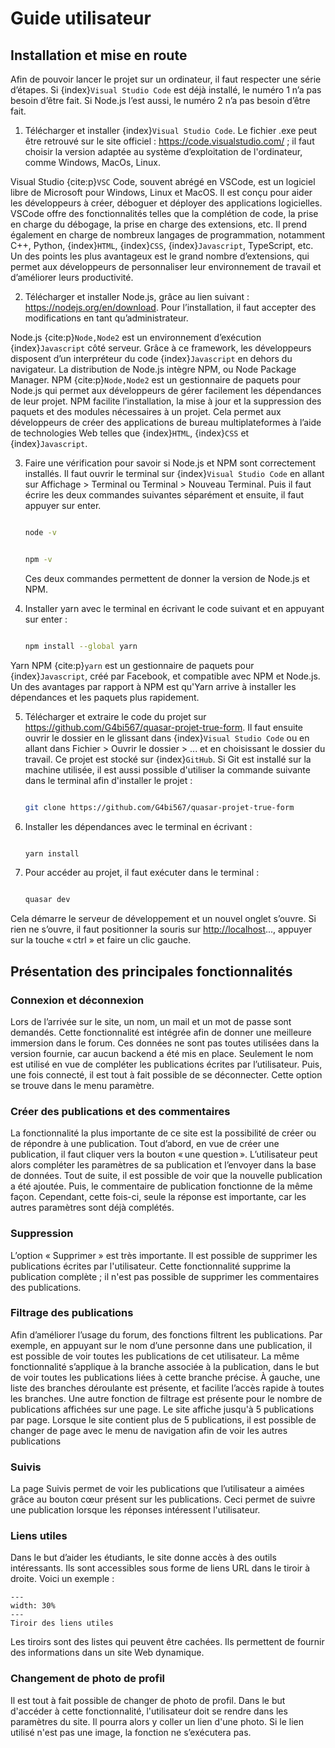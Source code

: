# Guide utilisateur


## Installation et mise en route

Afin de pouvoir lancer le projet sur un ordinateur, il faut respecter une série d’étapes. Si {index}`Visual Studio Code` est déjà installé, le numéro 1 n’a pas besoin d’être fait. Si Node.js l’est aussi, le numéro 2 n’a pas besoin d’être fait.

1. Télécharger et installer {index}`Visual Studio Code`. Le fichier .exe peut être retrouvé sur le site officiel : <https://code.visualstudio.com/> ; il faut choisir la version adaptée au système d’exploitation de l'ordinateur, comme Windows, MacOs, Linux.

Visual Studio {cite:p}`VSC` Code, souvent abrégé en VSCode, est un logiciel libre de Microsoft pour Windows, Linux et MacOS. Il est conçu pour aider les développeurs à créer, déboguer et déployer des applications logicielles. VSCode offre des fonctionnalités telles que la complétion de code, la prise en charge du débogage, la prise en charge des extensions, etc. Il prend également en charge de nombreux langages de programmation, notamment C++, Python, {index}`HTML`, {index}`CSS`, {index}`Javascript`, TypeScript, etc. Un des points les plus avantageux est le grand nombre d’extensions, qui permet aux développeurs de personnaliser leur environnement de travail et d’améliorer leurs productivité.

2. Télécharger et installer Node.js, grâce au lien suivant : <https://nodejs.org/en/download>.
Pour l’installation, il faut accepter des modifications en tant qu’administrateur.

Node.js {cite:p}`Node,Node2` est un environnement d’exécution {index}`Javascript` côté serveur. Grâce à ce framework, les développeurs disposent d’un interpréteur du code {index}`Javascript` en dehors du navigateur. La distribution de Node.js intègre NPM, ou Node Package Manager. NPM {cite:p}`Node,Node2` est un gestionnaire de paquets pour Node.js qui permet aux développeurs de gérer facilement les dépendances de leur projet. NPM facilite l’installation, la mise à jour et la suppression des paquets et des modules nécessaires à un projet. Cela permet aux développeurs de créer des applications de bureau multiplateformes à l’aide de technologies Web telles que {index}`HTML`, {index}`CSS` et {index}`Javascript`.

3.	Faire une vérification pour savoir si Node.js et NPM sont correctement installés. Il faut ouvrir le terminal sur {index}`Visual Studio Code` en allant sur Affichage > Terminal ou Terminal > Nouveau Terminal. Puis il faut écrire les deux commandes suivantes séparément et ensuite, il faut appuyer sur enter. 

	```bash

	node -v

	```
	```bash

	npm -v

	```
	Ces deux commandes permettent de donner la version de Node.js et NPM.

4.	Installer yarn avec le terminal en écrivant le code suivant et en appuyant sur enter :
	```bash

	npm install --global yarn
	```

Yarn NPM {cite:p}`yarn` est un gestionnaire de paquets pour {index}`Javascript`, créé par Facebook, et compatible avec NPM et Node.js. Un des avantages par rapport à NPM est qu'Yarn arrive à installer les dépendances et les paquets plus rapidement. 

5. Télécharger et extraire le code du projet sur <https://github.com/G4bi567/quasar-projet-true-form>. Il faut ensuite ouvrir le dossier en le glissant dans {index}`Visual Studio Code` ou en allant dans Fichier > Ouvrir le dossier > ... et en choisissant le dossier du travail. Ce projet est stocké sur {index}`GitHub`. Si Git est installé sur la machine utilisée, il est aussi possible d'utiliser la commande suivante dans le terminal afin d'installer le projet :

	```bash

	git clone https://github.com/G4bi567/quasar-projet-true-form

	```

6.	Installer les dépendances avec le terminal en écrivant :
	```bash

	yarn install
	```


7.	Pour accéder au projet, il faut exécuter dans le terminal :
	
	```bash

	quasar dev
	```

Cela démarre le serveur de développement et un nouvel onglet s’ouvre. Si rien ne s’ouvre, il faut positionner la souris sur <http://localhost>..., appuyer sur la touche « ctrl » et faire un clic gauche.


## Présentation des principales fonctionnalités 

### Connexion et déconnexion

Lors de l’arrivée sur le site, un nom, un mail et un mot de passe sont demandés. Cette fonctionnalité est intégrée afin de donner une meilleure immersion dans le forum. Ces données ne sont pas toutes utilisées dans la version fournie, car aucun backend a été mis en place. Seulement le nom est utilisé en vue de compléter les publications écrites par l’utilisateur. Puis, une fois connecté, il est tout à fait possible de se déconnecter. Cette option se trouve dans le menu paramètre.

### Créer des publications et des commentaires

La fonctionnalité la plus importante de ce site est la possibilité de créer ou de répondre à une publication. Tout d’abord, en vue de créer une publication, il faut cliquer vers la bouton « une question ». L’utilisateur peut alors compléter les paramètres de sa publication et l’envoyer dans la base de données. Tout de suite, il est possible de voir que la nouvelle publication a été ajoutée. Puis, le commentaire de publication fonctionne de la même façon. Cependant, cette fois-ci, seule la réponse est importante, car les autres paramètres sont déjà complétés. 

### Suppression

L’option « Supprimer » est très importante. Il est possible de supprimer les publications écrites par l'utilisateur. Cette fonctionnalité supprime la publication complète ; il n'est pas possible de supprimer les commentaires des publications.

### Filtrage des publications

Afin d’améliorer l’usage du forum, des fonctions filtrent les publications. Par exemple, en appuyant sur le nom d’une personne dans une publication, il est possible de voir toutes les publications de cet utilisateur. La même fonctionnalité s’applique à la branche associée à la publication, dans le but de voir toutes les publications liées à cette branche précise. À gauche, une liste des branches déroulante est présente, et facilite l’accès rapide à toutes les branches. Une autre fonction de filtrage est présente pour le nombre de publications affichées sur une page. Le site affiche jusqu'à 5 publications par page. Lorsque le site contient plus de 5 publications, il est possible de changer de page avec le menu de navigation afin de voir les autres publications

### Suivis

La page Suivis permet de voir les publications que l’utilisateur a aimées grâce au bouton cœur présent sur les publications. Ceci permet de suivre une publication lorsque les réponses intéressent l'utilisateur.

### Liens utiles 

Dans le but d’aider les étudiants, le site donne accès à des outils intéressants. Ils sont accessibles sous forme de liens URL dans le tiroir à droite. Voici un exemple :

```{figure} figures/exemple_tiroir_liens.png
---
width: 30%
---
Tiroir des liens utiles
```

Les tiroirs sont des listes qui peuvent être cachées. Ils permettent de fournir des informations dans un site Web dynamique.

### Changement de photo de profil

Il est tout à fait possible de changer de photo de profil. Dans le but d'accéder à cette fonctionnalité, l'utilisateur doit se rendre dans les paramètres du site. Il pourra alors y coller un lien d'une photo. Si le lien utilisé n'est pas une image,  la fonction ne s’exécutera pas.


	
